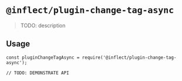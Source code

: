 # `@inflect/plugin-change-tag-async`

> TODO: description

## Usage

```
const pluginChangeTagAsync = require('@inflect/plugin-change-tag-async');

// TODO: DEMONSTRATE API
```
